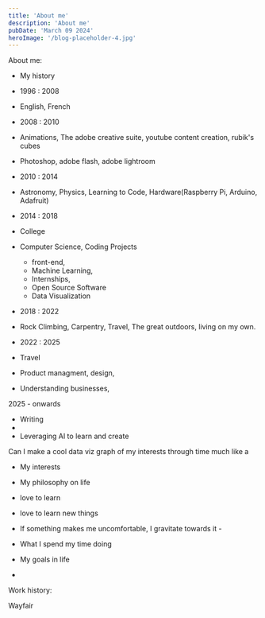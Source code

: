 ```yaml
---
title: 'About me'
description: 'About me'
pubDate: 'March 09 2024'
heroImage: '/blog-placeholder-4.jpg'
---
```


About me:



- My history

- 1996 : 2008
- English, French

- 2008 : 2010

- Animations, The adobe creative suite, youtube content creation, rubik's cubes
- Photoshop, adobe flash, adobe lightroom

- 2010 : 2014
- Astronomy, Physics, Learning to Code, Hardware(Raspberry Pi, Arduino, Adafruit)

- 2014 : 2018
- College
- Computer Science, Coding Projects 
	- front-end, 
	- Machine Learning, 
	- Internships, 
	- Open Source Software
	- Data Visualization

- 2018 : 2022
- Rock Climbing, Carpentry, Travel, The great outdoors, living on my own.

- 2022 : 2025
- Travel 
- Product managment, design, 
- Understanding businesses, 

2025 - onwards
- Writing
- 
- Leveraging AI to learn and create

Can I make a cool data viz graph of my interests through time much like a 



- My interests

- My philosophy on life
- love to learn
- love to learn new things
- If something makes me uncomfortable, I gravitate towards it - 
- What I spend my time doing

- My goals in life

- 


Work history:


Wayfair


